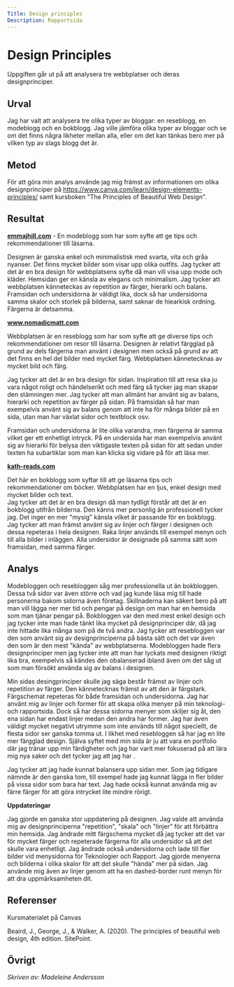 ```yaml
---
Title: Design principles
Description: Rapportsida
---
```


Design Principles
=======================
Uppgiften går ut på att analysera tre webbplatser och deras designprinciper. 

Urval
-----------------------

Jag har valt att analysera tre olika typer av bloggar: en reseblogg, en modeblogg och en bokblogg. Jag ville jämföra olika typer av bloggar och se om det finns några likheter mellan alla, eller om det kan tänkas bero mer på vilken typ av slags blogg det är. 

Metod
-----------------------

För att göra min analys använde jag mig främst av informationen om olika designprinciper på https://www.canva.com/learn/design-elements-principles/ samt kursboken "The Principles of Beautiful Web Design".


Resultat
-----------------------

<b><a href="https://emmajhill.com" aria-label="emmajhill.com">emmajhill.com</a></b> - En modeblogg som har som syfte att ge tips och rekommendationer till läsarna. 

Designen är ganska enkel och minimalistisk med svarta, vita och gråa nyanser. Det finns mycket bilder som visar upp olika outfits. 
Jag tycker att det är en bra design för webbplatsens syfte då man vill visa upp mode och kläder. Hemsidan ger en känsla av elegans och minimalism. 
Jag tycker att webbplatsen känneteckas av repetition av färger, hierarki och balans.
Framsidan och undersidorna är väldigt lika, dock så har undersidorna samma skalor och storlek på bilderna, samt saknar de hiearkisk ordning. Färgerna är detsamma. 

<b><a href="https://www.nomadicmatt.com/travel-blog/" aria-label="www.nomadicmatt.com">www.nomadicmatt.com</a></b>

Webbplatsen är en reseblogg som har som syfte att ge diverse tips och rekommendationer om resor till läsarna. Designen är relativt färgglad på grund av dels färgerna man använt i designen men också på grund av att det finns en hel del bilder med mycket färg. Webbplatsen kännetecknas av mycket bild och färg. 

Jag tycker att det är en bra design för sidan. Inspiration till att resa ska ju vara något roligt och händelserikt och med färg så tycker jag man skapar den stämningen mer. Jag tycker att man allmänt har använt sig av balans, hierarki och repetition av färger på sidan. På framsidan så har man exempelvis använt sig av balans genom att inte ha för många bilder på en sida, utan man har växlat sidor och textblock osv. 

Framsidan och undersidorna är lite olika varandra, men färgerna är samma vilket ger ett enhetligt intryck. På en undersida har man exempelvis använt sig av hierarki för belysa den viktigaste texten på sidan för att sedan under texten ha subartiklar som man kan klicka sig vidare på för att läsa mer. 

<b><a href="http://kath-reads.com/" aria-label="kath-reads.com">kath-reads.com</a></b>

Det här en bokblogg som syftar till att ge läsarna tips och rekommendationer om böcker. Webbplatsen har en ljus, enkel design med mycket bilder och text.  
Jag tycker att det är en bra design då man tydligt förstår att det är en bokblogg utifrån bilderna. Den känns mer personlig än professionell tycker jag. Det inger en mer "mysig" känsla vilket  är passande för en bokblogg. 
Jag tycker att man främst använt sig av linjer och färger i designen och dessa repeteras i hela designen. Raka linjer används till exempel menyn och till alla bilder i inläggen. 
Alla undersidor är designade på samma sätt som framsidan, med samma färger. 


Analys
-----------------------

Modebloggen och resebloggen såg mer professionella ut än bokbloggen. Dessa två sidor var även större och vad jag kunde läsa mig till hade personerna bakom sidorna även företag. Skillnaderna kan säkert bero på att man vill lägga ner mer tid och pengar på design om man har en hemsida som man tjänar pengar på. Bokbloggen var den med mest enkel design och jag tycker inte man hade tänkt lika mycket på designprinciper där, då jag inte hittade lika många som på de två andra. Jag tycker att resebloggen var den som använt sig av designprinciperna på bästa sätt och det var även den som är den mest "kända" av webbplatserna. Modebloggen hade flera designprinciper men jag tycker inte att man har lyckats med designen riktigt lika bra, exempelvis så kändes den obalanserad ibland även om det såg ut som man försökt använda sig av balans i designen.


Min sidas desingprinciper skulle jag säga består främst av linjer och repetition av färger. Den kännetecknas främst av att den är färgstark. Färgschemat repeteras för både framsidan och undersidorna. Jag har använt mig av linjer och former för att skapa olika menyer på min teknologi- och rapportsida. Dock så har dessa sidorna menyer som skiljer sig åt, den ena sidan har endast linjer medan den andra har former. Jag har även väldigt mycket negativt utrymme som inte används till något speciellt, de flesta sidor ser ganska tomma ut. 
I likhet med resebloggen så har jag en lite mer färgglad design. Själva syftet med min sida är ju att vara en portfolio där jag tränar upp min färdigheter och jag har varit mer fokuserad på att lära mig nya saker och det tycker jag att jag har . 


Jag tycker att jag hade kunnat balansera upp sidan mer. Som jag tidigare nämnde är den ganska tom, till exempel hade jag kunnat lägga in fler bilder på vissa sidor som bara har text. Jag hade också kunnat använda mig av färre färger för att göra intrycket lite mindre rörigt. 

<b>Uppdateringar</b>

Jag gjorde en ganska stor uppdatering på designen. Jag valde att använda mig av designprinciperna "repetition", "skala" och "linjer" för att förbättra min hemsida. Jag ändrade mitt färgschema mycket då jag tycker att det var för mycket färger och repeterade färgerna för alla undersidor så att det skulle vara enhetligt. Jag ändrade också undersidorna och lade till fler bilder vid menysidorna för Teknologier och Rapport. Jag gjorde menyerna och bilderna i olika skalor för att det skulle "hända" mer på sidan. Jag använde mig även av linjer genom att ha en dashed-border runt menyn för att dra uppmärksamheten dit. 

Referenser
-----------------------
Kursmaterialet på Canvas

Beaird, J., George, J., & Walker, A. (2020). The principles of beautiful web design, 4th edition. SitePoint.


Övrigt
-----------------------
<i>Skriven av: Madeleine Andersson</i> 
